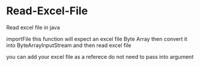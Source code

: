 # Read-Excel-File
Read excel file in java

importFile this function will expect an excel file Byte Array then convert it into ByteArrayInputStream and then read excel file

you can add your excel file as a referece do not need to pass into argument 
